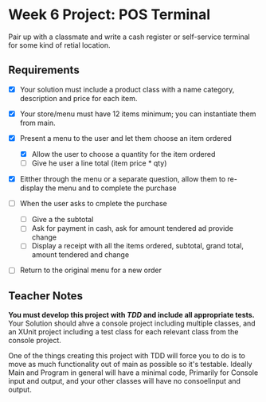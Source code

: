 # Week 6 Project: POS Terminal
Pair up with a classmate and write a cash register or self-service terminal for some kind of retial location.

## Requirements
- [x] Your solution must include a product class with a name category, description and price for each item.
- [x] Your store/menu must have 12 items minimum; you can instantiate them from main.
- [x] Present a menu to the user and let them choose an item ordered
	- [x] Allow the user to choose a quantity for the item ordered
	- [ ] Give he user a line total (item price * qty)
- [x] Eitther through the menu or  a separate question, allow them to re-display the menu and to complete the purchase
- [ ] When the user asks to cmplete the purchase
	- [ ] Give a the subtotal
	- [ ] Ask for payment in cash, ask for amount tendered ad provide change
	- [ ] Display a receipt with all the items ordered, subtotal, grand total, amount tendered and change
- [ ] Return to the original menu for a new order


## Teacher Notes
__You must develop this project with _TDD_ and include all appropriate tests.__ Your Solution should ahve a console project including multiple classes, and an XUnit project including a test class for each relevant class from the console project.

One of the things creating this project with TDD will force you to do is to move as much functionality out of main as possible so it's testable. Ideally Main and Program in general will have a minimal code, Primarily for Console input and output, and your other classes will have no consoelinput and output.
